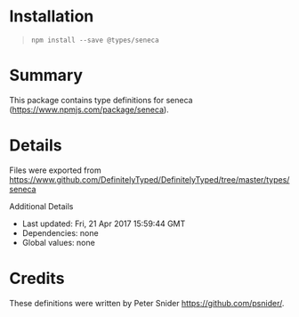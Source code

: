 # Installation
> `npm install --save @types/seneca`

# Summary
This package contains type definitions for seneca (https://www.npmjs.com/package/seneca).

# Details
Files were exported from https://www.github.com/DefinitelyTyped/DefinitelyTyped/tree/master/types/seneca

Additional Details
 * Last updated: Fri, 21 Apr 2017 15:59:44 GMT
 * Dependencies: none
 * Global values: none

# Credits
These definitions were written by Peter Snider <https://github.com/psnider/>.
